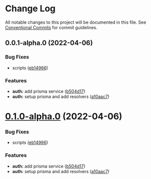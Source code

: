 # Change Log

All notable changes to this project will be documented in this file.
See [Conventional Commits](https://conventionalcommits.org) for commit guidelines.

## 0.0.1-alpha.0 (2022-04-06)

### Bug Fixes

- scripts ([eb14966](https://github.com/dsoaress/microservices/commit/eb149666cec28e39f4bace9160be9eba74f3cb6e))

### Features

- **auth:** add prisma service ([b504d17](https://github.com/dsoaress/microservices/commit/b504d17b162e2841e4da0d92e5642119aa21d109))
- **auth:** setup prisma and add resolvers ([a10aac7](https://github.com/dsoaress/microservices/commit/a10aac75658e6a0b3ae524554180b35a902a5827))

# [0.1.0-alpha.0](https://github.com/dsoaress/microservices/compare/v0.0.1-alpha.0...v0.1.0-alpha.0) (2022-04-06)

### Bug Fixes

- scripts ([eb14966](https://github.com/dsoaress/microservices/commit/eb149666cec28e39f4bace9160be9eba74f3cb6e))

### Features

- **auth:** add prisma service ([b504d17](https://github.com/dsoaress/microservices/commit/b504d17b162e2841e4da0d92e5642119aa21d109))
- **auth:** setup prisma and add resolvers ([a10aac7](https://github.com/dsoaress/microservices/commit/a10aac75658e6a0b3ae524554180b35a902a5827))

